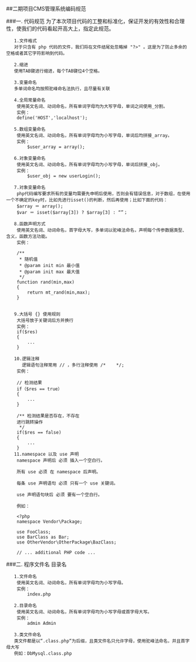 ##二期项目CMS管理系统编码规范

###一. 代码规范
	   为了本次项目代码的工整和标准化，保证开发的有效性和合理性，使我们的代码看起开高大上，指定此规范。

       1.文件格式
	   对于只含有 php 代码的文件，我们将在文件结尾处忽略掉 "?>" 。这是为了防止多余的空格或者其它字符影响到代码。
	
       2.缩进
	   使用TAB键进行缩进，每个TAB键位4个空格。

	   3.变量命名
	   多单词命名均按照驼峰命名法执行，且尽量有关联 

	   4.全局常量命名
		使用英文名词、动词命名，所有单词字母均为大写字母，单词之间使用_分割。
		实例：
		define('HOST','localhost');

	   5.数组变量命名
		使用英文名词、动词命名，所有单词字母均为小写字母，单词后均拼接_array。
		实例：
			$user_array = array();

	   6.对象变量命名
		使用英文名词、动词命名，所有单词字母均为小写字母，单词后拼接_obj。
		实例：
			$user_obj = new userLogin();

	   7.对象变量命名
		php代码编写要求所有的变量均需要先申明后使用，否则会有错误信息，对于数组，在使用一个不确定的key时，比如先进行isset()的判断，然后再使用；比如下面的代码：
		$array ＝ array();
		$var ＝ isset($array[3]) ? $array[3] : “”；

	   8.函数声明方式
		使用英文名词、动词命名，首字母大写，多单词以驼峰法命名，声明每个传参数据类型、含义，函数方法功能。
		实例：
		
		/**
		 * 随机值
		 * @param init min 最小值 
		 * @param init max 最大值
	     */
		function rand(min,max)
		{
			return mt_rand(min,max);
		}

	 
	   9.大括号 {} 使用规则
		大括号放于关键词后方并换行
		实例：
		if($res)
		{
			...	
		}

	   10.逻辑注释
		  逻辑语句注释常用 // ，多行注释使用 /*	*/;
		实例： 
		
		// 检测结果
		if（$res == true）
		{
			...
		}

		/** 检测结果是否存在，不存在
		进行跳转操作
		 */
		if($res == false)
		{
			...
		}
	   11.namespace 以及 use 声明
		namespace 声明后 必须 插入一个空白行。
		
		所有 use 必须 在 namespace 后声明。
		
		每条 use 声明语句 必须 只有一个 use 关键词。
		
		use 声明语句块后 必须 要有一个空白行。
		
		例如：
		
		<?php
		namespace Vendor\Package;
		
		use FooClass;
		use BarClass as Bar;
		use OtherVendor\OtherPackage\BazClass;
		
		// ... additional PHP code ...
	  
###二. 程序文件名 目录名

	   1.文件命名
		使用英文名词、动词命名，所有单词字母均为小写字母。
		实例：
			index.php
	  
       2.目录命名
	 	使用英文名词、动词命名，所有单词字母均为小写字母或首字母大写。
		实例：
			admin Admin 

       3.类文件命名
	   类文件都是以“.class.php“为后缀，且类文件名只允许字母，使用驼峰法命名，并且首字母大写
	   例如：DbMysql.class.php